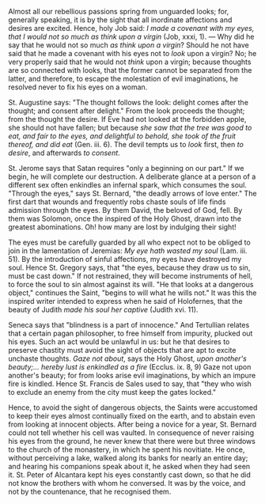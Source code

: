 
Almost all our rebellious passions spring from unguarded looks; for, generally speaking, it is by the sight that all inordinate affections and desires are excited. Hence, holy Job said: *I made a covenant with my eyes, that I would not so much as think upon a virgin* (Job, xxxi, 1). — Why did he say that he would not so much *as think upon a virgin*? Should he not have said that he made a covenant with his eyes not to *look* upon a virgin? No; he very properly said that he would not *think* upon a virgin; because thoughts are so connected with looks, that the former cannot be separated from the latter, and therefore, to escape the molestation of evil imaginations, he resolved never to fix his eyes on a woman.

St. Augustine says: \"The thought follows the look: delight comes after the thought; and consent after delight.\" From the look proceeds the thought; from the thought the desire. If Eve had not looked at the forbidden apple, she should not have fallen; but because *she saw that the tree was good to eat, and fair to the eyes, and delightful to behold, she took of the fruit thereof, and did eat* (Gen. iii. 6). The devil tempts us to *look* first, then *to desire*, and afterwards *to consent*.

St. Jerome says that Satan requires \"only a beginning on our part.\" If we begin, he will complete our destruction. A deliberate glance at a person of a different sex often enkindles an infernal spark, which consumes the soul. \"Through the eyes,\" says St. Bernard, \"the deadly arrows of love enter.\" The first dart that wounds and frequently robs chaste souls of life finds admission through the eyes. By them David, the beloved of God, fell. By them was Solomon, once the inspired of the Holy Ghost, drawn into the greatest abominations. Oh! how many are lost by indulging their sight!

The eyes must be carefully guarded by all who expect not to be obliged to join in the lamentation of Jeremias: *My eye hath wasted my soul* (Lam. iii. 51). By the introduction of sinful affections, my eyes have destroyed my soul. Hence St. Gregory says, that \"the eyes, because they draw us to sin, must be cast down.\" If not restrained, they will become instruments of hell, to force the soul to sin almost against its will. \"He that looks at a dangerous object,\" continues the Saint, \"begins to will what he wills not.\" It was this the inspired writer intended to express when he said of Holofernes, that the beauty of Judith *made his soul her captive* (Judith xvi. 11).

Seneca says that \"blindness is a part of innocence.\" And Tertullian relates that a certain pagan philosopher, to free himself from impurity, plucked out his eyes. Such an act would be unlawful in us: but he that desires to preserve chastity must avoid the sight of objects that are apt to excite unchaste thoughts. *Gaze not about*, says the Holy Ghost, *upon another\'s beauty;... hereby lust is enkindled as a fire* (Ecclus. ix. 8, 9) Gaze not upon another\'s beauty; for from looks arise evil imaginations, by which an impure fire is kindled. Hence St. Francis de Sales used to say, that \"they who wish to exclude an enemy from the city must keep the gates locked.\"

Hence, to avoid the sight of dangerous objects, the Saints were accustomed to keep their eyes almost continually fixed on the earth, and to abstain even from looking at innocent objects. After being a novice for a year, St. Bernard could not tell whether his cell was vaulted. In consequence of never raising his eyes from the ground, he never knew that there were but three windows to the church of the monastery, in which he spent his novitiate. He once, without perceiving a lake, walked along its banks for nearly an entire day; and hearing his companions speak about it, he asked when they had seen it. St. Peter of Alcantara kept his eyes constantly cast down, so that he did not know the brothers with whom he conversed. It was by the voice, and not by the countenance, that he recognised them.

